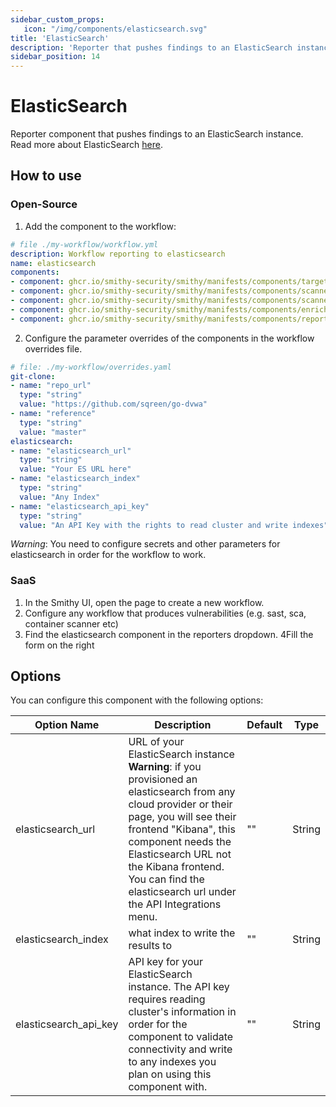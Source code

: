 ```yaml
---
sidebar_custom_props:
   icon: "/img/components/elasticsearch.svg"
title: 'ElasticSearch'
description: 'Reporter that pushes findings to an ElasticSearch instance.'
sidebar_position: 14
---
```


# ElasticSearch

Reporter component that pushes findings to an ElasticSearch instance. Read more
about ElasticSearch [here](https://kagi.com/search?q=elasticsearch).

## How to use

### Open-Source

1. Add the component to the workflow:

```yaml
# file ./my-workflow/workflow.yml
description: Workflow reporting to elasticsearch
name: elasticsearch
components:
- component: ghcr.io/smithy-security/smithy/manifests/components/targets/git-clone:v1.3.2
- component: ghcr.io/smithy-security/smithy/manifests/components/scanners/gosec:v1.2.3
- component: ghcr.io/smithy-security/smithy/manifests/components/scanners/nancy:v1.2.2
- component: ghcr.io/smithy-security/smithy/manifests/components/enrichers/custom-annotation:v0.1.2
- component: ghcr.io/smithy-security/smithy/manifests/components/reporters/elasticsearch:v1.0.1

```

2. Configure the parameter overrides of the components in the workflow overrides
   file.

```yaml
# file: ./my-workflow/overrides.yaml
git-clone:
- name: "repo_url"
  type: "string"
  value: "https://github.com/sqreen/go-dvwa"
- name: "reference"
  type: "string"
  value: "master"
elasticsearch:
- name: "elasticsearch_url"
  type: "string"
  value: "Your ES URL here"
- name: "elasticsearch_index"
  type: "string"
  value: "Any Index"
- name: "elasticsearch_api_key"
  type: "string"
  value: "An API Key with the rights to read cluster and write indexes"
```

*Warning*: You need to configure secrets and other parameters for elasticsearch
in order for the workflow to work.

### SaaS

1. In the Smithy UI, open the page to create a new workflow.
2. Configure any workflow that produces vulnerabilities (e.g. sast, sca,
   container scanner etc)
3. Find the elasticsearch component in the reporters dropdown.
   4Fill the form on the right

## Options

You can configure this component with the following options:

| Option Name             | Description                                                                                                                                                                                                                                                                                              | Default | Type   |
|-------------------------|----------------------------------------------------------------------------------------------------------------------------------------------------------------------------------------------------------------------------------------------------------------------------------------------------------|---------|--------|
| elasticsearch\_url      | URL of your ElasticSearch instance **Warning**: if you provisioned an elasticsearch from any cloud provider or their page, you will see their frontend "Kibana", this component needs the Elasticsearch URL not the Kibana frontend. You can find the elasticsearch url under the API Integrations menu. | ""      | String |
| elasticsearch\_index    | what index to write the results to                                                                                                                                                                                                                                                                       | ""      | String |
| elasticsearch\_api\_key | API key for your ElasticSearch instance. The API key requires reading cluster's information in order for the  component to validate connectivity and write to any indexes you plan on using this component with.                                                                                         | ""      | String |
